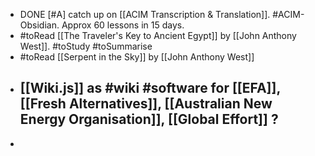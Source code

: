- DONE [#A] catch up on [[ACIM Transcription & Translation]]. #ACIM-Obsidian. Approx 60 lessons in 15 days.
- #toRead [[The Traveler's Key to Ancient Egypt]] by [[John Anthony West]]. #toStudy #toSummarise
- #toRead [[Serpent in the Sky]] by [[John Anthony West]]
- [[Wiki.js]] as #wiki #software for [[EFA]], [[Fresh Alternatives]], [[Australian New Energy Organisation]], [[Global Effort]] ?
	-
-